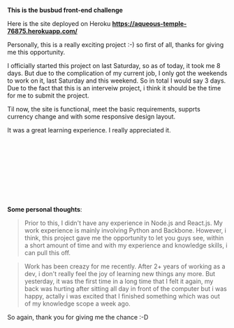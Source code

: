 **This is the busbud front-end challenge**

Here is the site deployed on Heroku
__https://aqueous-temple-76875.herokuapp.com/__

Personally, this is a really exciting project :-) so first of all, thanks for giving me this opportunity. 

I officially started this project on last Saturday, so as of today, it took me 8 days. But due to the complication of my current job, I only got the weekends to work on it, last Saturday and this weekend. So in total I would say 3 days. Due to the fact that this is an interveiw project, i think it should be the time for me to submit the project. 

Til now,  the site is functional, meet the basic requirements, supprts currency change and with some responsive design layout. 

It was a great learning experience. I really appreciated it. 

<br />
<br />
<br />
<br />
<br />
<br />
<br />
<br />




**Some personal thoughts**:

>Prior to this, I didn't have any experience in Node.js and React.js. My work experience is mainly involving Python and Backbone. However, i think, this project gave me the opportunity to let you guys see, within a short amount of time and with my experience and knowledge skills, i can pull this off. 

>Work has been creazy for me recently. After 2+ years of working as a dev, i don't really feel the joy of learning new things any more. But yesterday, it was the first time in a long time that I felt it again, my back was hurting after sitting all day in front of the computer but i was happy, actally i was excited that I finished something which was out of my knowledge scope a week ago. 


So again, thank you for giving me the chance :-D


